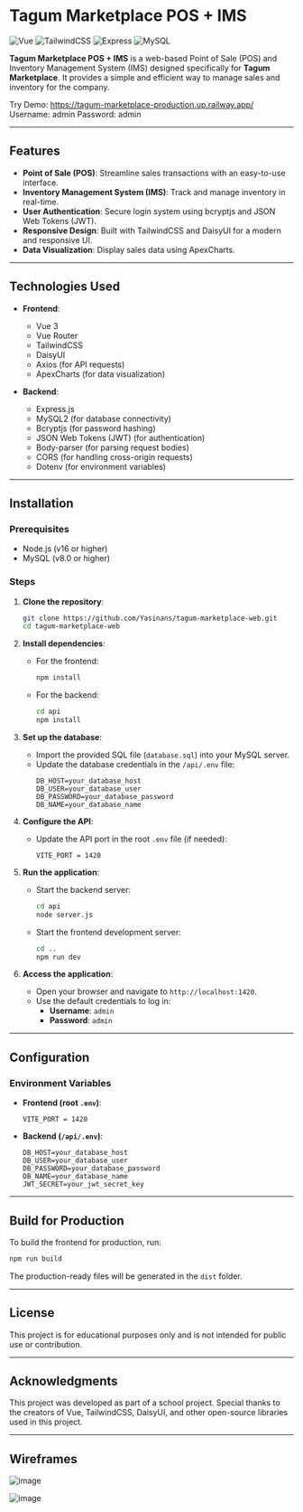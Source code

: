 # Tagum Marketplace POS + IMS

![Vue](https://img.shields.io/badge/Vue-3-green)
![TailwindCSS](https://img.shields.io/badge/TailwindCSS-3.3.2-blue)
![Express](https://img.shields.io/badge/Express-4.x-lightgrey)
![MySQL](https://img.shields.io/badge/MySQL-8.0-orange)

**Tagum Marketplace POS + IMS** is a web-based Point of Sale (POS) and Inventory Management System (IMS) designed specifically for **Tagum Marketplace**. It provides a simple and efficient way to manage sales and inventory for the company.

Try Demo: https://tagum-marketplace-production.up.railway.app/
Username: admin
Password: admin

---

## Features

- **Point of Sale (POS)**: Streamline sales transactions with an easy-to-use interface.
- **Inventory Management System (IMS)**: Track and manage inventory in real-time.
- **User Authentication**: Secure login system using bcryptjs and JSON Web Tokens (JWT).
- **Responsive Design**: Built with TailwindCSS and DaisyUI for a modern and responsive UI.
- **Data Visualization**: Display sales data using ApexCharts.

---

## Technologies Used

- **Frontend**:
  - Vue 3
  - Vue Router
  - TailwindCSS
  - DaisyUI
  - Axios (for API requests)
  - ApexCharts (for data visualization)

- **Backend**:
  - Express.js
  - MySQL2 (for database connectivity)
  - Bcryptjs (for password hashing)
  - JSON Web Tokens (JWT) (for authentication)
  - Body-parser (for parsing request bodies)
  - CORS (for handling cross-origin requests)
  - Dotenv (for environment variables)

---

## Installation

### Prerequisites

- Node.js (v16 or higher)
- MySQL (v8.0 or higher)

### Steps

1. **Clone the repository**:
   ```bash
   git clone https://github.com/Yasinans/tagum-marketplace-web.git
   cd tagum-marketplace-web
   ```

2. **Install dependencies**:
   - For the frontend:
     ```bash
     npm install
     ```
   - For the backend:
     ```bash
     cd api
     npm install
     ```

3. **Set up the database**:
   - Import the provided SQL file (`database.sql`) into your MySQL server.
   - Update the database credentials in the `/api/.env` file:
     ```env
     DB_HOST=your_database_host
     DB_USER=your_database_user
     DB_PASSWORD=your_database_password
     DB_NAME=your_database_name
     ```

4. **Configure the API**:
   - Update the API port in the root `.env` file (if needed):
     ```env
     VITE_PORT = 1420
     ```

5. **Run the application**:
   - Start the backend server:
     ```bash
     cd api
     node server.js
     ```
   - Start the frontend development server:
     ```bash
     cd ..
     npm run dev
     ```

6. **Access the application**:
   - Open your browser and navigate to `http://localhost:1420`.
   - Use the default credentials to log in:
     - **Username**: `admin`
     - **Password**: `admin`

---

## Configuration

### Environment Variables

- **Frontend (root `.env`)**:
  ```env
  VITE_PORT = 1420
  ```

- **Backend (`/api/.env`)**:
  ```env
  DB_HOST=your_database_host
  DB_USER=your_database_user
  DB_PASSWORD=your_database_password
  DB_NAME=your_database_name
  JWT_SECRET=your_jwt_secret_key
  ```

---

## Build for Production

To build the frontend for production, run:
```bash
npm run build
```

The production-ready files will be generated in the `dist` folder.

---

## License

This project is for educational purposes only and is not intended for public use or contribution.

---

## Acknowledgments

This project was developed as part of a school project. Special thanks to the creators of Vue, TailwindCSS, DaisyUI, and other open-source libraries used in this project.

---

## Wireframes

![image](https://github.com/user-attachments/assets/0922725d-9447-40d4-9698-9d3f8335f24e)

![image](https://github.com/user-attachments/assets/713162db-8875-4c36-a4df-2e44ac7a7030)
